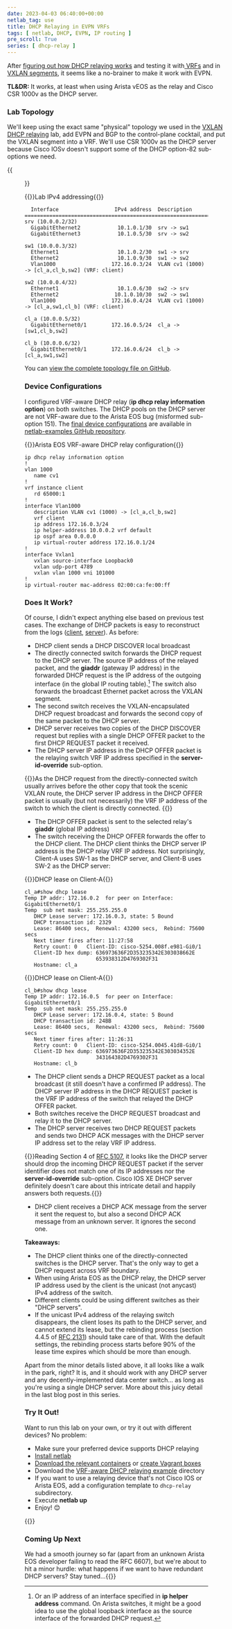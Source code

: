 ```yaml
---
date: 2023-04-03 06:40:00+00:00
netlab_tag: use
title: DHCP Relaying in EVPN VRFs
tags: [ netlab, DHCP, EVPN, IP routing ]
pre_scroll: True
series: [ dhcp-relay ]
---
```

After [figuring out how DHCP relaying works](/2023/03/dhcp-relay-process.html) and testing it with[ VRFs](/2023/03/netlab-vrf-dhcp-relay.html) and in [VXLAN segments](/2023/03/netlab-vxlan-dhcp-relay.html), it seems like a no-brainer to make it work with EVPN.

**TL&DR:** It works, at least when using Arista vEOS as the relay and Cisco CSR 1000v as the DHCP server.

### Lab Topology

We'll keep using the exact same "physical" topology we used in the [VXLAN DHCP relaying](/2023/03/netlab-vxlan-dhcp-relay.html) lab, add EVPN and BGP to the control-plane cocktail, and put the VXLAN segment into a VRF. We'll use CSR 1000v as the DHCP server because Cisco IOSv doesn't support some of the DHCP option-82 sub-options we need.
<!--more-->

{{<figure src="/2023/04/evpn-dhcp-relay.png" caption="Lab topology diagram">}}

{{<cc>}}Lab IPv4 addressing{{</cc>}}
```
  Interface                  IPv4 address  Description
==============================================================================================
srv (10.0.0.2/32)
  GigabitEthernet2            10.1.0.1/30  srv -> sw1
  GigabitEthernet3            10.1.0.5/30  srv -> sw2

sw1 (10.0.0.3/32)
  Ethernet1                   10.1.0.2/30  sw1 -> srv
  Ethernet2                   10.1.0.9/30  sw1 -> sw2
  Vlan1000                  172.16.0.3/24  VLAN cv1 (1000) -> [cl_a,cl_b,sw2] (VRF: client)

sw2 (10.0.0.4/32)
  Ethernet1                   10.1.0.6/30  sw2 -> srv
  Ethernet2                  10.1.0.10/30  sw2 -> sw1
  Vlan1000                  172.16.0.4/24  VLAN cv1 (1000) -> [cl_a,sw1,cl_b] (VRF: client)

cl_a (10.0.0.5/32)
  GigabitEthernet0/1        172.16.0.5/24  cl_a -> [sw1,cl_b,sw2]

cl_b (10.0.0.6/32)
  GigabitEthernet0/1        172.16.0.6/24  cl_b -> [cl_a,sw1,sw2]
```

You can [view the complete topology file on GitHub](https://github.com/ipspace/netlab-examples/blob/master/DHCP/evpn-relay/topology.yml).

### Device Configurations

I configured VRF-aware DHCP relay (**ip dhcp relay information option**) on both switches. The DHCP pools on the DHCP server are not VRF-aware due to the Arista EOS bug (misformed sub-option 151). The [final device configurations](https://github.com/ipspace/netlab-examples/tree/master/DHCP/evpn-relay/config) are available in [netlab-examples GitHub repository](https://github.com/ipspace/netlab-examples).

{{<cc>}}Arista EOS VRF-aware DHCP relay configuration{{</cc>}}
```
ip dhcp relay information option
!
vlan 1000
   name cv1
!
vrf instance client
   rd 65000:1
!
interface Vlan1000
   description VLAN cv1 (1000) -> [cl_a,cl_b,sw2]
   vrf client
   ip address 172.16.0.3/24
   ip helper-address 10.0.0.2 vrf default
   ip ospf area 0.0.0.0
   ip virtual-router address 172.16.0.1/24
!
interface Vxlan1
   vxlan source-interface Loopback0
   vxlan udp-port 4789
   vxlan vlan 1000 vni 101000
!
ip virtual-router mac-address 02:00:ca:fe:00:ff
```

### Does It Work?

Of course, I didn't expect anything else based on previous test cases. The exchange of DHCP packets is easy to reconstruct from the logs ([client](https://github.com/ipspace/netlab-examples/blob/master/DHCP/evpn-relay/config/cl_a.log), [server](https://github.com/ipspace/netlab-examples/blob/master/DHCP/evpn-relay/config/srv.log)). As before:

* DHCP client sends a DHCP DISCOVER local broadcast
* The directly connected switch forwards the DHCP request to the DHCP server. The source IP address of the relayed packet, and the **giaddr** (gateway IP address) in the forwarded DHCP request is the IP address of the outgoing interface (in the global IP routing table).[^LB] The switch also forwards the broadcast Ethernet packet across the VXLAN segment.
* The second switch receives the VXLAN-encapsulated DHCP request broadcast and forwards the second copy of the same packet to the DHCP server.
* DHCP server receives two copies of the DHCP DISCOVER request but replies with a single DHCP OFFER packet to the first DHCP REQUEST packet it received.
* The DHCP server IP address in the DHCP OFFER packet is the relaying switch VRF IP address specified in the **server-id-override** sub-option.

[^LB]: Or an IP address of an interface specified in **ip helper address** command. On Arista switches, it might be a good idea to use the global loopback interface as the source interface of the forwarded DHCP request.

{{<note info>}}As the DHCP request from the directly-connected switch usually arrives before the other copy that took the scenic VXLAN route, the DHCP server IP address in the DHCP OFFER packet is usually (but not necessarily) the VRF IP address of the switch to which the client is directly connected.
{{</note>}}

* The DHCP OFFER packet is sent to the selected relay's **giaddr** (global IP address)
* The switch receiving the DHCP OFFER forwards the offer to the DHCP client. The DHCP client thinks the DHCP server IP address is the DHCP relay VRF IP address. Not surprisingly, Client-A uses SW-1 as the DHCP server, and Client-B uses SW-2 as the DHCP server:

{{<cc>}}DHCP lease on Client-A{{</cc>}}
```
cl_a#show dhcp lease
Temp IP addr: 172.16.0.2  for peer on Interface: GigabitEthernet0/1
Temp  sub net mask: 255.255.255.0
   DHCP Lease server: 172.16.0.3, state: 5 Bound
   DHCP transaction id: 2329
   Lease: 86400 secs,  Renewal: 43200 secs,  Rebind: 75600 secs
   Next timer fires after: 11:27:58
   Retry count: 0   Client-ID: cisco-5254.008f.e981-Gi0/1
   Client-ID hex dump: 636973636F2D353235342E303038662E
                       653938312D4769302F31
   Hostname: cl_a
```

{{<cc>}}DHCP lease on Client-A{{</cc>}}
```
cl_b#show dhcp lease
Temp IP addr: 172.16.0.5  for peer on Interface: GigabitEthernet0/1
Temp  sub net mask: 255.255.255.0
   DHCP Lease server: 172.16.0.4, state: 5 Bound
   DHCP transaction id: 24BB
   Lease: 86400 secs,  Renewal: 43200 secs,  Rebind: 75600 secs
   Next timer fires after: 11:26:31
   Retry count: 0   Client-ID: cisco-5254.0045.41d8-Gi0/1
   Client-ID hex dump: 636973636F2D353235342E303034352E
                       343164382D4769302F31
   Hostname: cl_b
```

* The DHCP client sends a DHCP REQUEST packet as a local broadcast (it still doesn't have a confirmed IP address). The DHCP server IP address in the DHCP REQUEST packet is the VRF IP address of the switch that relayed the DHCP OFFER packet.
* Both switches receive the DHCP REQUEST broadcast and relay it to the DHCP server.
* The DHCP server receives two DHCP REQUEST packets and sends two DHCP ACK messages with the DHCP server IP address set to the relay VRF IP address.

{{<note warn>}}Reading Section 4 of [RFC 5107](https://www.rfc-editor.org/rfc/rfc5107.html), it looks like the DHCP server should drop the incoming DHCP REQUEST packet if the server identifier does not match one of its IP addresses nor the **server-id-override** sub-option. Cisco IOS XE DHCP server definitely doesn't care about this intricate detail and happily answers both requests.{{</note>}} 

* DHCP client receives a DHCP ACK message from the server it sent the request to, but also a second DHCP ACK message from an unknown server. It ignores the second one.

**Takeaways:**

* The DHCP client thinks one of the directly-connected switches is the DHCP server. That's the only way to get a DHCP request across VRF boundary.
* When using Arista EOS as the DHCP relay, the DHCP server IP address used by the client is the unicast (not anycast) IPv4 address of the switch.
* Different clients could be using different switches as their "DHCP servers".
* If the unicast IPv4 address of the relaying switch disappears, the client loses its path to the DHCP server, and cannot extend its lease, but the rebinding process (section 4.4.5 of [RFC 2131](https://www.rfc-editor.org/rfc/rfc2131)) should take care of that. With the default settings, the rebinding process starts before 90% of the lease time expires which should be more than enough.

Apart from the minor details listed above, it all looks like a walk in the park, right? It is, and it should work with any DHCP server and any decently-implemented data center switch... as long as you're using a single DHCP server. More about this juicy detail in the last blog post in this series.

### Try It Out!

Want to run this lab on your own, or try it out with different devices? No problem:

* Make sure your preferred device supports DHCP relaying
* [Install netlab](https://netsim-tools.readthedocs.io/en/latest/install.html)
* [Download the relevant containers](https://netsim-tools.readthedocs.io/en/latest/labs/clab.html) or [create Vagrant boxes](https://netsim-tools.readthedocs.io/en/latest/labs/libvirt.html)
* Download the [VRF-aware DHCP relaying example](https://github.com/ipspace/netlab-examples/tree/master/DHCP/vrf-relay) directory
* If you want to use a relaying device that's not Cisco IOS or Arista EOS, add a configuration template to `dhcp-relay` subdirectory.
* Execute **netlab up**
* Enjoy! 😊

{{<next-in-series page="/posts/2023/04/dhcp-relay-redundancy.md">}}
### Coming Up Next

We had a smooth journey so far (apart from an unknown Arista EOS  developer failing to read the RFC 6607), but we're about to hit a minor hurdle: what happens if we want to have redundant DHCP servers? Stay tuned...{{</next-in-series>}}
